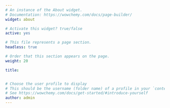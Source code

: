 ```yaml
---
# An instance of the About widget.
# Documentation: https://wowchemy.com/docs/page-builder/
widget: about

# Activate this widget? true/false
active: yes

# This file represents a page section.
headless: true

# Order that this section appears on the page.
weight: 20

title:


# Choose the user profile to display
# This should be the username (folder name) of a profile in your `content/authors/` folder.
# See https://wowchemy.com/docs/get-started/#introduce-yourself
author: admin
---
```


